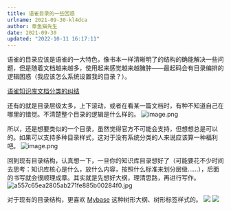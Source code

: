 ```yaml
---
title: 语雀目录的一些困惑
urlname: 2021-09-30-kl4dca
author: 章鱼猫先生
date: 2021-09-30
updated: "2022-10-11 16:17:11"
---
```


语雀的目录应该是语雀的一大特色，像书本一样清晰明了的结构的确能解决一些问题，但是随着文档越来越多，使用起来感觉越来越臃肿——最起码会有目录编排的逻辑困惑（我应该怎么系统设置我的目录？）。

[语雀知识库文档分类的纠结](https://www.yuque.com/shenweiyan/mind/whnegc?view=doc_embed)

还有的就是目录层级太多，上下滚动，或者在看某一篇文档时，有种不知道自己在哪里的错觉。不清楚整个目录的逻辑是什么样的。
![image.png](https://shub-1251708715.cos.ap-guangzhou.myqcloud.com/elog-notebook-img/FlqfKANn6DQsTEDdoTNQ21a76R8D.png)

所以，还是想要类似的一个目录，虽然觉得官方不可能会支持，但想想总是可以的。如果可以支持多种目录样式，这对于没有系统分类的人来说应该算一种福利吧。
![image.png](https://shub-1251708715.cos.ap-guangzhou.myqcloud.com/elog-notebook-img/FuAD9wruzOFqtCy4QqXPuvxNSUxJ.png)

回到现有目录结构，认真想一下，一旦你的知识库目录想好了（可能要花不少时间去思考：知识库核心是什么，放什么内容，按照什么标准来划分层级......），后面的书写就会很顺理成章。其实就是先想好大纲，理清思路，再进行写作。
![a557c65ea2805ab271fe885b00284f0.jpg](https://shub-1251708715.cos.ap-guangzhou.myqcloud.com/elog-notebook-img/FpQ3iwTyae-7t-zZOzpbeUcOhgY-.jpeg)

对于现有的目录结构，更喜欢 [Mybase](http://www.wjjsoft.com/mybase_cn.html) 这种树形大纲、树形标签样式的。
![](https://shub-1251708715.cos.ap-guangzhou.myqcloud.com/elog-notebook-img/Foz3UT1eeeM40gp0KS4gw-oB7HmO.png)
![](https://shub-1251708715.cos.ap-guangzhou.myqcloud.com/elog-notebook-img/Fot8QZF_MhgiUHR1ooyarNtdmzzw.jpeg)
